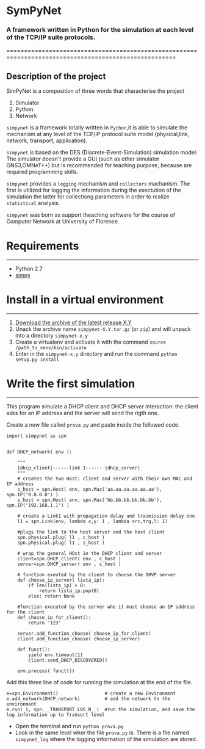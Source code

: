 

# SymPyNet 
### A framework written in Python for the simulation at each level of the TCP/IP suite protocols.
======================================================================================================

Description of the project
--------------------------

SimPyNet is a composition of three words that characterise the project

1. Simulator
2. Python
3. Network

`simpynet` is a framework totally written in `Python`,it is able to simulate the mechanism at any level of the TCP/IP protocol suite model (physical,link, network, transport, application).

`simpynet` is based on the DES (Discrete-Event-Simulation) simulation model.
The simulator doesn't provide a GUI (such as other simulator GNS3,OMNeT++) but is recommended for teaching purpose, because are required programming skills.

`simpynet` provides a `logging` mechanism  and `collectors` machanism. The first is utilized for logging the information during the exectution of the simulation the latter for collectiong  parameters in order to realize `statistical`  analysis.

`simpynet` was born  as support theaching software for the course of Computer Network at University of Florence.

# Requirements
--------------------------
* Python 2.7
* [simpy](http://simpy.readthedocs.org/en/latest/simpy_intro/installation.html)


# Install in a virtual environment
---------------------------------

1. [Download the  archive of the latest release X.Y](https://github.com/dido18/spn/releases)
2. Unack the archive name `simpynet-X.Y.tar.gz` (or `zip`) and will unpack into a directory `simpynet-x.y`
3. Create a virtualenv and activate it with the command ``` source /path_to_venv/bin/activate ```
4. Enter in the `simpynet-x.y` directory and run the command ```python setup.py install ```


# Write the first simulation
--------------------------
This program simulate a DHCP client and DHCP server interaction: the client asks for an IP address and the server will send the rigth one.

Create a new file called `prova.py` and paste inside the followed code.
```
import simpynet as spn


def DHCP_network( env ):

    """
    |dhcp_client|------link 1------ |dhcp_server|
    """
    # creates the two Host: client and server with their own MAC and IP address
    c_host = spn.Host( env, spn.Mac('aa.aa.aa.aa.aa.aa'),  spn.IP('0.0.0.0') )
    s_host = spn.Host( env, spn.Mac('bb.bb.bb.bb.bb.bb'),  spn.IP('192.168.1.1') )
    
    # create a Link1 with propagation delay and trasmission delay one
    l1 = spn.Link(env, lambda x,y: 1 , lambda src,trg,l: 1)
    
    #plugs the link to the host server and the host client
    spn.physical.plug( l1 , c_host )
    spn.physical.plug( l1 , s_host )

    # wrap the general HOst in the DHCP client and server
    client=spn.DHCP_client( env , c_host )
    server=spn.DHCP_server( env , s_host )

    # function exeuted by the client to choose the DHVP server
    def choose_ip_server( lista_ip):
        if len(lista_ip) > 0:
            return lista_ip.pop(0)
        else: return None
    
    #function executed by the server whe it must choose an IP address for the client
    def choose_ip_for_client():
        return '123'

    server.add_function_choose( choose_ip_for_client)
    client.add_function_choose( choose_ip_server)

    def funct():
        yield env.timeout(1)
        client.send_DHCP_DISCOVERED()

    env.process( funct())
```

Add this three line of code for running the simulation at the end of the file.

```
e=spn.Environment()                 # create a new Environment
e.add_network(DHCP_network)         # add the network to the environment
e.run( 1, spn.__TRANSPORT_LOG_N__)  #run the simulation, and save the log information up to Transort level
```

* Open the terminal and run ``` python prova.py ```
* Look in the same level wher the  file  `prova.py` is. There is a file named `simpynet_log` where the logging information of the simulation are stored. 

